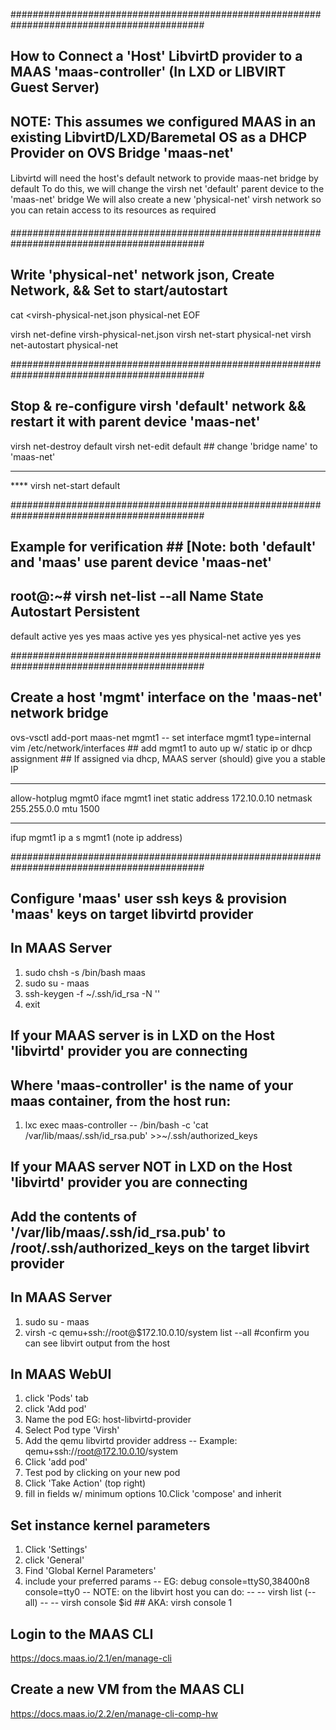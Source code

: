 ###########################################################################################
## How to Connect a 'Host' LibvirtD provider to a MAAS 'maas-controller' (In LXD or LIBVIRT Guest Server)
## NOTE: This assumes we configured MAAS in an existing LibvirtD/LXD/Baremetal OS as a DHCP Provider on OVS Bridge 'maas-net'

####
  Libvirtd will need the host's default network to provide maas-net bridge by default
  To do this, we will change the virsh net 'default' parent device to the 'maas-net' bridge
  We will also create a new 'physical-net' virsh network so you can retain access to its resources as required
####

###########################################################################################
## Write 'physical-net' network json, Create Network, && Set to start/autostart
cat <<EOF >virsh-physical-net.json
<network>
  <name>physical-net</name>
  <forward mode='bridge'/>
  <bridge name='physical-net' />
  <virtualport type='openvswitch'/>
</network>
EOF

virsh net-define virsh-physical-net.json
virsh net-start physical-net
virsh net-autostart physical-net

###########################################################################################
## Stop & re-configure virsh 'default' network && restart it with parent device 'maas-net'
virsh net-destroy default
virsh net-edit default    ## change 'bridge name' to 'maas-net'
**** 
  <bridge name='maas-net'/>
****
virsh net-start default

###########################################################################################
## Example for verification   ## [Note: both 'default' and 'maas' use parent device 'maas-net'
root@:~# virsh net-list --all
 Name                 State      Autostart     Persistent
----------------------------------------------------------
 default              active     yes           yes
 maas                 active     yes           yes
 physical-net         active     yes           yes

###########################################################################################
## Create a host 'mgmt' interface on the 'maas-net' network bridge
ovs-vsctl add-port maas-net mgmt1 -- set interface mgmt1 type=internal
vim /etc/network/interfaces    ## add mgmt1 to auto up w/ static ip or dhcp assignment
                               ## If assigned via dhcp, MAAS server (should) give you a stable IP
****
allow-hotplug mgmt0
iface mgmt1 inet static
  address 172.10.0.10
  netmask 255.255.0.0
  mtu 1500
****
ifup mgmt1
ip a s mgmt1 (note ip address)

###########################################################################################
## Configure 'maas' user ssh keys & provision 'maas' keys on target libvirtd provider

  ## In MAAS Server
   1. sudo chsh -s /bin/bash maas
   2. sudo su - maas
   3. ssh-keygen -f ~/.ssh/id_rsa -N ''
   4. exit
   
  ## If your MAAS server is in LXD on the Host 'libvirtd' provider you are connecting
  ## Where 'maas-controller' is the name of your maas container, from the host run:
   1. lxc exec maas-controller -- /bin/bash -c 'cat /var/lib/maas/.ssh/id_rsa.pub' >>~/.ssh/authorized_keys

  ## If your MAAS server NOT in LXD on the Host 'libvirtd' provider you are connecting
  ## Add the contents of '/var/lib/maas/.ssh/id_rsa.pub' to /root/.ssh/authorized_keys on the target libvirt provider
  
  ## In MAAS Server
   1. sudo su - maas
   2. virsh -c qemu+ssh://root@$172.10.0.10/system list --all #confirm you can see libvirt output from the host
 
  ## In MAAS WebUI
   1. click 'Pods' tab
   2. click 'Add pod'
   3. Name the pod EG: host-libvirtd-provider
   4. Select Pod type 'Virsh'
   5. Add the qemu libvirtd provider address
   -- Example: qemu+ssh://root@172.10.0.10/system
   6. Click 'add pod'
   7. Test pod by clicking on your new pod
   8. Click 'Take Action' (top right)
   9. fill in fields w/ minimum options
   10.Click 'compose' and inherit

## Set instance kernel parameters
 1. Click 'Settings'
 2. click 'General'
 3. Find 'Global Kernel Parameters'
 4. include your preferred params
 -- EG: debug console=ttyS0,38400n8 console=tty0
 -- NOTE: on the libvirt host you can do:
 -- -- virsh list (--all)
 -- -- virsh console $id    ## AKA: virsh console 1
 
 ## Login to the MAAS CLI
 https://docs.maas.io/2.1/en/manage-cli
 
 ## Create a new VM from the MAAS CLI
 https://docs.maas.io/2.2/en/manage-cli-comp-hw
 